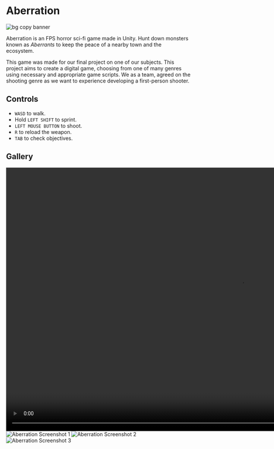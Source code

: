 # Aberration
![bg copy banner](https://github.com/danylleusof/aberration/assets/167318583/745bc781-a29d-4ea8-824a-d2efaf7d1b08)

Aberration is an FPS horror sci-fi game made in Unity. Hunt down monsters known as _Aberrants_ to keep the peace of a nearby town and the ecosystem.

This game was made for our final project on one of our subjects. This project aims to create a digital game, choosing from one of many genres using necessary and appropriate game scripts. We as a team, agreed on the shooting genre as we want to experience developing a first-person shooter.

## Controls
- `WASD` to walk.
- Hold `LEFT SHIFT` to sprint.
- `LEFT MOUSE BUTTON` to shoot.
- `R` to reload the weapon.
- `TAB` to check objectives.

## Gallery
<video width="1280" height="720" src="https://github.com/danylleusof/aberration/assets/167318583/646ba83a-6eae-46de-8753-422cb05a9890"></video>
![Aberration Screenshot 1](https://github.com/danylleusof/aberration/assets/167318583/5e96e313-2b5b-4019-a662-d804a86ad610)
![Aberration Screenshot 2](https://github.com/danylleusof/aberration/assets/167318583/5d7d0f58-ccc0-4e8a-9ed8-23dd988ea744)
![Aberration Screenshot 3](https://github.com/danylleusof/aberration/assets/167318583/200e819d-c0e8-4b67-8007-8c9fd2b3d5f5)
